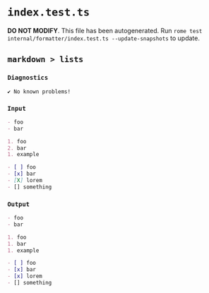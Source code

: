 # `index.test.ts`

**DO NOT MODIFY**. This file has been autogenerated. Run `rome test internal/formatter/index.test.ts --update-snapshots` to update.

## `markdown > lists`

### `Diagnostics`

```
✔ No known problems!

```

### `Input`

```markdown
- foo
- bar

1. foo
2. bar
1. example

- [ ] foo
- [x] bar
- [X] lorem
- [] something

```

### `Output`

```markdown
- foo
- bar

1. foo
1. bar
1. example

- [ ] foo
- [x] bar
- [x] lorem
- [] something
```
